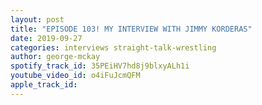 ```yaml
---
layout: post
title: "EPISODE 103! MY INTERVIEW WITH JIMMY KORDERAS"
date: 2019-09-27
categories: interviews straight-talk-wrestling
author: george-mckay
spotify_track_id: 35PEiHV7hd8j9blxyALh1i
youtube_video_id: o4iFuJcmQFM
apple_track_id: 
---
```

